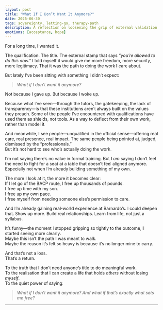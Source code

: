 ```yaml
---
layout: post
title: "What If I Don’t Want It Anymore?"
date: 2025-06-30
tags: sovereignty, letting-go, therapy-path
description: A reflection on loosening the grip of external validation and reclaiming direction from within.
emotions: [acceptance, hope]
---
```


For a long time, I wanted it.

The qualification. The title. The external stamp that says *“you’re allowed to do this now.”* I told myself it would give me more freedom, more security, more legitimacy. That it was the path to doing the work I care about.

But lately I’ve been sitting with something I didn’t expect:

> *What if I don’t want it anymore?*

Not because I gave up. But because I woke up.

Because what I’ve seen—through the tutors, the gatekeeping, the lack of transparency—is that these institutions aren’t always built on the values they preach. Some of the people I’ve encountered with qualifications have used them as shields, not tools. As a way to deflect from their own work, rather than model it.

And meanwhile, I see people—unqualified in the official sense—offering real care, real presence, real impact. The same people being pointed at, judged, dismissed by the “professionals.”  
But it’s not hard to see who’s actually doing the work.

I’m not saying there’s no value in formal training. But I *am* saying I don’t feel the need to fight for a seat at a table that doesn’t feel aligned anymore. Especially not when I’m already building something of my own.

The more I look at it, the more it becomes clear:  
If I let go of the BACP route, I free up thousands of pounds.  
I free up time with my son.  
I free up my own pace.  
I free myself from needing someone else’s permission to care.

And I’m already gaining real-world experience at Barnardo’s. I could deepen that. Show up more. Build real relationships. Learn from life, not just a syllabus.

It’s funny—the moment I stopped gripping so tightly to the outcome, I started seeing more clearly.  
Maybe this isn’t the path I was meant to walk.  
Maybe the reason it’s felt so heavy is because it’s no longer mine to carry.

And that’s not a loss.  
That’s a return.

To the truth that I don’t need anyone’s title to do meaningful work.  
To the realisation that I can create a life that holds *others* without losing *myself*.  
To the quiet power of saying:

> *What if I don’t want it anymore? And what if that’s exactly what sets me free?*


---